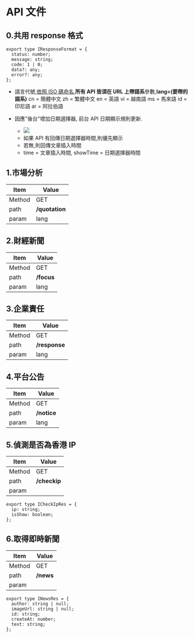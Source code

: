 # API 文件

## 0.共用 response 格式

```typescript=
export type IResponseFormat = {
  status: number;
  message: string;
  code: 1 | 0;
  data?: any;
  error?: any;
};
```

- 語言代號,[依照 ISO 碼命名](https://en.wikipedia.org/wiki/List_of_ISO_639-1_codes),**所有 API 皆須在 URL 上帶語系**參數,**lang=(要帶的語系)**
  cn = 簡體中文
  zh = 繁體中文
  en = 英語
  vi = 越南語
  ms = 馬來語
  id = 印尼語
  ar = 阿拉伯語

- 因應"後台"增加日期選擇器, 前台 API 日期顯示規則更新.

  - ![](https://i.imgur.com/WFZei2D.jpg)
  - 如果 API 有回傳日期選擇器時間,則優先顯示
  - 若無,則回傳文章插入時間
  - time = 文章插入時間, showTime = 日期選擇器時間

## 1.市場分析

| Item   | Value          |
| ------ | -------------- |
| Method | GET            |
| path   | **/quotation** |
| param  | lang           |

## 2.財經新聞

| Item   | Value      |
| ------ | ---------- |
| Method | GET        |
| path   | **/focus** |
| param  | lang       |

## 3.企業責任

| Item   | Value         |
| ------ | ------------- |
| Method | GET           |
| path   | **/response** |
| param  | lang          |

## 4.平台公告

| Item   | Value       |
| ------ | ----------- |
| Method | GET         |
| path   | **/notice** |
| param  | lang        |

## 5.偵測是否為香港 IP

| Item   | Value        |
| ------ | ------------ |
| Method | GET          |
| path   | **/checkip** |
| param  |              |

```typescript=
export type ICheckIpRes = {
  ip: string;
  isShow: boolean;
};
```

## 6.取得即時新聞

| Item   | Value     |
| ------ | --------- |
| Method | GET       |
| path   | **/news** |
| param  |           |

```typescript=
export type INewsRes = {
  author: string | null;
  imageUrl: string | null;
  id: string;
  createAt: number;
  text: string;
};
```
